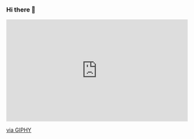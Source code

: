 ### Hi there 👋
<iframe src="https://giphy.com/embed/t7t6PvAXCF731lQrTq" width="480" height="270" frameBorder="0" class="giphy-embed" allowFullScreen></iframe><p><a href="https://giphy.com/gifs/rockcontent-pecanha-vitor-vitorpecanha-t7t6PvAXCF731lQrTq">via GIPHY</a></p>
<!--
**jaipe5/jaipe5** is a ✨ _special_ ✨ repository because its `README.md` (this file) appears on your GitHub profile.

Here are some ideas to get you started:

- 🔭 I’m currently working on ...
- 🌱 I’m currently learning ...
- 👯 I’m looking to collaborate on ...
- 🤔 I’m looking for help with ...
- 💬 Ask me about ...
- 📫 How to reach me: ...
- 😄 Pronouns: ...
- ⚡ Fun fact: ...
-->

